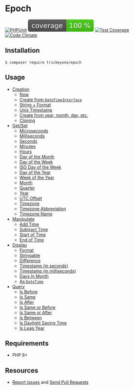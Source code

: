 Epoch
=====

[![PHPUnit](https://github.com/trickeyone/epoch/actions/workflows/unit-tests.yml/badge.svg)](https://github.com/trickeyone/epoch/actions/workflows/unit-tests.yml)
![code coverage badge](https://raw.githubusercontent.com/trickeyone/epoch/gh-images/coverage.svg)
[![Test Coverage](https://codeclimate.com/github/trickeyone/epoch/badges/coverage.svg)](https://codeclimate.com/github/trickeyone/epoch/coverage)
[![Code Climate](https://codeclimate.com/github/trickeyone/epoch/badges/gpa.svg)](https://codeclimate.com/github/trickeyone/epoch)

## Installation
```shell
$ composer require trickeyone/epoch
```

## Usage
- [Creation](docs/creation/01-creation.md)
  - [Now](docs/creation/01-creation.md#now)
  - [Create from `DateTimeInterface`](docs/creation/01-creation.md#datetimeinterface)
  - [String + Format](docs/creation/01-creation.md#strings)
  - [Unix Timestamp](docs/creation/01-creation.md#unix-timestamp)
  - [Create from year, month, day, etc.](docs/creation/03-specific-values.md)
  - [Cloning](docs/creation/01-creation.md#cloning)
- [Get/Set](docs/01-get-set.md)
  - [Microseconds](docs/01-get-set.md#microseconds)
  - [Milliseconds](docs/01-get-set.md#milliseconds)
  - [Seconds](docs/01-get-set.md#seconds)
  - [Minutes](docs/01-get-set.md#minutes)
  - [Hours](docs/01-get-set.md#hours)
  - [Day of the Month](docs/01-get-set.md#day-of-the-month)
  - [Day of the Week](docs/01-get-set.md#day-of-the-week)
  - [ISO Day of the Week](docs/01-get-set.md#iso-day-of-the-week)
  - [Day of the Year](docs/01-get-set.md#day-of-the-year)
  - [Week of the Year](docs/01-get-set.md#week-of-the-year)
  - [Month](docs/01-get-set.md#month)
  - [Quarter](docs/01-get-set.md#quarter)
  - [Year](docs/01-get-set.md#year)
  - [UTC Offset](docs/01-get-set.md#utc-offset)
  - [Timezone](docs/01-get-set.md#timezone)
  - [Timezone Abbreviation](docs/01-get-set.md#timezone-abbreviation)
  - [Timezone Name](docs/01-get-set.md#timezone-name)
- [Manipulate](docs/02-manipulate.md)
  - [Add Time](docs/02-manipulate.md#add)
  - [Subtract Time](docs/02-manipulate.md#subtract)
  - [Start of Time](docs/02-manipulate.md#start-of-time)
  - [End of Time](docs/02-manipulate.md#end-of-time)
- [Display](docs/03-display.md)
  - [Format](docs/03-display.md#format)
  - [Stringable](docs/03-display.md#string)
  - [Difference](docs/03-display.md#difference)
  - [Timestamp (in seconds)](docs/03-display.md#timestamp-in-seconds)
  - [Timestamp (in milliseconds)](docs/03-display.md#timestamp-in-milliseconds)
  - [Days In Month](docs/03-display.md#days-in-month)
  - [As `DateTime`](docs/03-display.md#as-datetime)
- [Query](docs/04-query.md)
  - [Is Before](docs/04-query.md#is-before)
  - [Is Same](docs/04-query.md#is-same)
  - [Is After](docs/04-query.md#is-after)
  - [Is Same or Before](docs/04-query.md#is-same-or-before)
  - [Is Same or After](docs/04-query.md#is-same-or-after)
  - [Is Between](docs/04-query.md#is-between)
  - [Is Daylight Saving Time](docs/04-query.md#is-daylight-saving-time)
  - [Is Leap Year](docs/04-query.md#is-lear-year)

Requirements
-----------
* PHP 8+

Resources
---------

* [Report issues](https://github.com/trickeyone/epoch/issues) and
  [Send Pull Requests](https://github.com/trickeyone/epoch/pulls)
